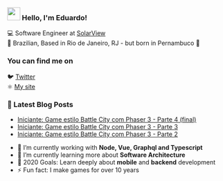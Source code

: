 ### <img src="https://media.giphy.com/media/hvRJCLFzcasrR4ia7z/giphy.gif" width="30px"> Hello, I'm Eduardo!

💻 Software Engineer at [SolarView](https://solarview.com.br/) <br>
🏡 Brazilian, Based in Rio de Janeiro, RJ - but born in Pernambuco 🌅

### You can find me on

🐦 [Twitter](https://bit.ly/twitter-dantasdev) <br>
⚛️ [My site](https://bit.ly/dantasdev) <br>

### 📕 Latest Blog Posts

<!-- BLOG:START -->
- [Iniciante: Game estilo Battle City com Phaser 3 - Parte 4 (final)](https://blog.dantasdev.com/iniciante-game-estilo-battle-city-com-phaser-3-parte-4-final/)
- [Iniciante: Game estilo Battle City com Phaser 3 - Parte 3](https://blog.dantasdev.com/iniciante-game-estilo-battle-city-com-phaser-3-parte-3/)
- [Iniciante: Game estilo Battle City com Phaser 3 - Parte 2](https://blog.dantasdev.com/iniciante-game-estilo-battle-city-com-phaser-3-parte-2/)
<!-- BLOG:END -->

- 🔭 I’m currently working with **Node, Vue, Graphql and Typescript**
- 🌱 I’m currently learning more about **Software Architecture**
- 🥅 2020 Goals: Learn deeply about **mobile** and **backend** development
- ⚡ Fun fact: I make games for over 10 years
